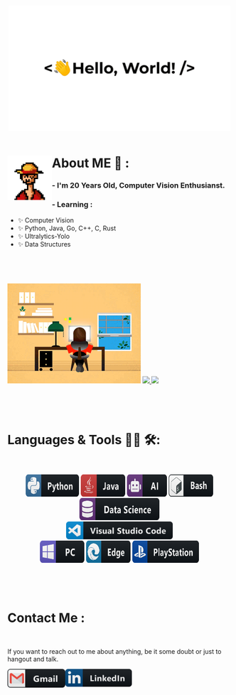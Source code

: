 <div align="center">
<img width="500" alt="GIF" align="center" src="assets/hellomul.gif">
</div>

</br>

# About ME 💬 : <img align="left" hight="100" width="100" src="assets/luffyPix.gif">
### - I'm 20 Years Old, Computer Vision Enthusianst.

### - Learning :
- ✨ Computer Vision
- ✨ Python, Java, Go, C++, C, Rust
- ✨ Ultralytics-Yolo
- ✨ Data Structures

</br>
</br>
</br>
<p>
  <img width="300" src="assets/wrok11.gif">
  <a href="https://github.com/anuraghazra/github-readme-stats">
<img src="https://github-readme-stats.vercel.app/api/top-langs/?username=SuperInfinity&layout=donut-vertical" >
  </a>
  <a href="https://github.com/anuraghazra/github-readme-stats"> 
<img src="https://github-readme-stats.vercel.app/api?username=SuperInfinity&show_icons=true&theme=radical"/>
  </a>
</p> 

</br>
</br>
</br>



# Languages & Tools 👨‍💻 🛠:
</br>

<p align="center">

<!-- For more icons please follow  https://github.com/MikeCodesDotNET/ColoredBadges -->
<img src="assets/icons/python.png" alt="python" width="120" height="50">
<img src="assets/icons/java.png" alt="java"  width="100" height="50">
<img src="assets/icons/ai.png" alt="AI" width="90" height="50">
<img src="assets/icons/bash.png" alt="bash" width="100" height="50">
<img src="assets/icons/datascience.png" alt="datascience" width="180" height="50">
</br>
<img src="assets/icons/visualstudio_code.png" alt="visualstudio_code" width="240" hight="50">
</br>
<img src="assets/icons/pc.png" alt="pc" width="100" height="50">
<img src="assets/icons/edge.png" alt="edge" width="100" height="50">
<img src="assets/icons/playstation@3x.png" alt="playstation" width="150" height="50">
</p>
</br>
</br>
</br>



# Contact Me :

<p>
 </br>


If you want to reach out to me about anything, be it some doubt or just to hangout and talk.

<a href="mailto:superinfintiy5@gmail.com">
 <img align="left" alt="Gmail" width="130" hight="100" src="assets/icons/gmail.png" />
</a>
<t>
<a href="www.linkedin.com/in/tanmay-k-8167022a6">
  <img align="left" alt="Linkedin" width="150" hight="100" src="assets/icons/linkedin.png" />
</br>
</br>
</br>
</a>

